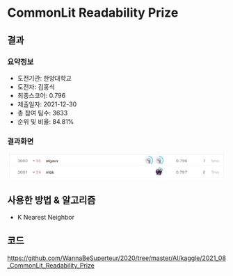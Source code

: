 # CommonLit Readability Prize
## 결과
### 요약정보
- 도전기관: 한양대학교
- 도전자: 김홍식
- 최종스코어: 0.796
- 제출일자: 2021-12-30
- 총 참여 팀수: 3633
- 순위 및 비율: 84.81%
### 결과화면
![leaderboard14](./img/leaderboard14.PNG)
## 사용한 방법 & 알고리즘
- K Nearest Neighbor
## 코드
https://github.com/WannaBeSuperteur/2020/tree/master/AI/kaggle/2021_08_CommonLit_Readability_Prize